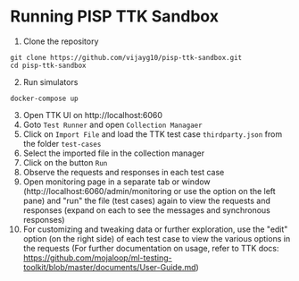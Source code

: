 # Running PISP TTK Sandbox

1. Clone the repository
```
git clone https://github.com/vijayg10/pisp-ttk-sandbox.git
cd pisp-ttk-sandbox
```
2. Run simulators
```
docker-compose up
```
3. Open TTK UI on http://localhost:6060
4. Goto `Test Runner` and open `Collection Managaer`
5. Click on `Import File` and load the TTK test case `thirdparty.json` from the folder `test-cases`
6. Select the imported file in the collection manager
7. Click on the button `Run`
8. Observe the requests and responses in each test case
9. Open monitoring page in a separate tab or window (http://localhost:6060/admin/monitoring or use the option on the left pane) and "run" the file (test cases) again to view the requests and responses (expand on each to see the messages and synchronous responses)
10. For customizing and tweaking data or further exploration, use the "edit" option (on the right side) of each test case to view the various options in the requests (For further documentation on usage, refer to TTK docs: https://github.com/mojaloop/ml-testing-toolkit/blob/master/documents/User-Guide.md)
